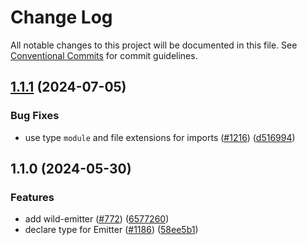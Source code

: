 # Change Log

All notable changes to this project will be documented in this file.
See [Conventional Commits](https://conventionalcommits.org) for commit guidelines.

## [1.1.1](https://github.com/ExodusMovement/exodus-core/compare/@exodus/wild-emitter@1.1.0...@exodus/wild-emitter@1.1.1) (2024-07-05)


### Bug Fixes

* use type `module` and file extensions for imports ([#1216](https://github.com/ExodusMovement/exodus-core/issues/1216)) ([d516994](https://github.com/ExodusMovement/exodus-core/commit/d51699487aa9918c6aedae8bf8e29e53f29b1a40))



## 1.1.0 (2024-05-30)


### Features

* add wild-emitter ([#772](https://github.com/ExodusMovement/exodus-core/issues/772)) ([6577260](https://github.com/ExodusMovement/exodus-core/commit/6577260b2a478cbed464663f88169ec3a8061315))
* declare type for Emitter ([#1186](https://github.com/ExodusMovement/exodus-core/issues/1186)) ([58ee5b1](https://github.com/ExodusMovement/exodus-core/commit/58ee5b1851d1e1335bee415c2429e42f976229a5))

